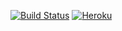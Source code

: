 [![Build Status](https://travis-ci.org/DDCreationStudios/crudrr.svg?branch=master)](https://travis-ci.org/DDCreationStudios/crudrr) [![Heroku](http://heroku-badge.herokuapp.com/?app=crudrr&style=flat&svg=1)](https://crudrr.herokuapp.com/)